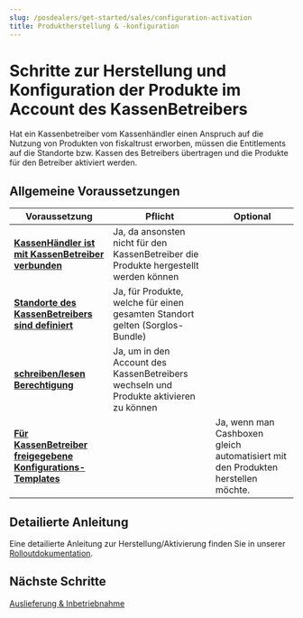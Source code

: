 ```yaml
---
slug: /posdealers/get-started/sales/configuration-activation
title: Produktherstellung & -konfiguration
---
```


# Schritte zur Herstellung und Konfiguration der Produkte im Account des KassenBetreibers

Hat ein Kassenbetreiber vom Kassenhändler einen Anspruch auf die Nutzung von Produkten von fiskaltrust erworben, müssen die Entitlements auf die Standorte bzw. Kassen des Betreibers übertragen und die Produkte für den Betreiber aktiviert werden. 

## Allgemeine Voraussetzungen

| Voraussetzung                                                | Pflicht                                                      | Optional                                                     |
| ------------------------------------------------------------ | ------------------------------------------------------------ | ------------------------------------------------------------ |
| [**KassenHändler ist mit KassenBetreiber verbunden**](../README.md#11-verkn%C3%BCpfung-und-konfiguration-von-kassenbetreibern) | Ja, da ansonsten nicht für den KassenBetreiber die Produkte hergestellt werden können |                                                              |
| [**Standorte des KassenBetreibers sind definiert**](../README.md#11-verkn%C3%BCpfung-und-konfiguration-von-kassenbetreibern) | Ja, für Produkte, welche für einen gesamten Standort gelten (Sorglos-Bundle) |                                                              |
| **[schreiben/lesen Berechtigung](../README.md#11-verkn%C3%BCpfung-und-konfiguration-von-kassenbetreibern)** | Ja, um in den Account des KassenBetreibers wechseln und Produkte aktivieren zu können |                                                              |
| **[Für KassenBetreiber freigegebene Konfigurations-Templates](../02-pre-sales/automated-rollout.md#templating-zum-anlegen-von-cashboxen)** |                                                              | Ja, wenn man Cashboxen gleich automatisiert mit den Produkten herstellen möchte. |

## Detailierte Anleitung

Eine detailierte Anleitung zur Herstellung/Aktivierung finden Sie in unserer [Rolloutdokumentation](https://docs.fiskaltrust.cloud/de/docs/posdealers/rollout-doc/shop).

## Nächste Schritte

[Auslieferung & Inbetriebnahme](../README.md#13-auslieferung--inbetriebnahme)
